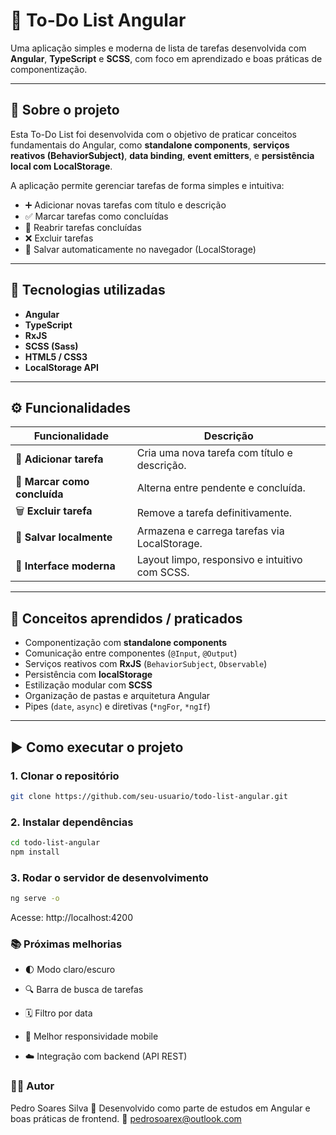 # 📝 To-Do List Angular

Uma aplicação simples e moderna de lista de tarefas desenvolvida com **Angular**, **TypeScript** e **SCSS**, com foco em aprendizado e boas práticas de componentização.

---

## 🚀 Sobre o projeto

Esta To-Do List foi desenvolvida com o objetivo de praticar conceitos fundamentais do Angular, como **standalone components**, **serviços reativos (BehaviorSubject)**, **data binding**, **event emitters**, e **persistência local com LocalStorage**.

A aplicação permite gerenciar tarefas de forma simples e intuitiva:
- ➕ Adicionar novas tarefas com título e descrição  
- ✅ Marcar tarefas como concluídas  
- 🔁 Reabrir tarefas concluídas  
- ❌ Excluir tarefas  
- 💾 Salvar automaticamente no navegador (LocalStorage)

---

## 🧱 Tecnologias utilizadas

- **Angular**  
- **TypeScript**  
- **RxJS**  
- **SCSS (Sass)**  
- **HTML5 / CSS3**  
- **LocalStorage API**

---

## ⚙️ Funcionalidades

| Funcionalidade | Descrição |
|----------------|------------|
| 🧾 **Adicionar tarefa** | Cria uma nova tarefa com título e descrição. |
| 🔄 **Marcar como concluída** | Alterna entre pendente e concluída. |
| 🗑️ **Excluir tarefa** | Remove a tarefa definitivamente. |
| 💽 **Salvar localmente** | Armazena e carrega tarefas via LocalStorage. |
| 🎨 **Interface moderna** | Layout limpo, responsivo e intuitivo com SCSS. |

---

## 🧠 Conceitos aprendidos / praticados

- Componentização com **standalone components**  
- Comunicação entre componentes (`@Input`, `@Output`)  
- Serviços reativos com **RxJS** (`BehaviorSubject`, `Observable`)  
- Persistência com **localStorage**  
- Estilização modular com **SCSS**  
- Organização de pastas e arquitetura Angular  
- Pipes (`date`, `async`) e diretivas (`*ngFor`, `*ngIf`)  

---

## ▶️ Como executar o projeto

### 1. Clonar o repositório
```bash
git clone https://github.com/seu-usuario/todo-list-angular.git
```

### 2. Instalar dependências
```bash
cd todo-list-angular
npm install
```

### 3. Rodar o servidor de desenvolvimento
```bash
ng serve -o
```

Acesse: http://localhost:4200

### 📚 Próximas melhorias

* 🌓 Modo claro/escuro

* 🔍 Barra de busca de tarefas

* 🗓️ Filtro por data

* 📱 Melhor responsividade mobile

* ☁️ Integração com backend (API REST)


### 👨‍💻 Autor
Pedro Soares Silva
📍 Desenvolvido como parte de estudos em Angular e boas práticas de frontend.
📧 pedrosoarex@outlook.com
